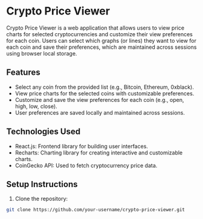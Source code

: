 # Crypto Price Viewer

Crypto Price Viewer is a web application that allows users to view price charts for selected cryptocurrencies and customize their view preferences for each coin. Users can select which graphs (or lines) they want to view for each coin and save their preferences, which are maintained across sessions using browser local storage.

## Features

- Select any coin from the provided list (e.g., Bitcoin, Ethereum, 0xblack).
- View price charts for the selected coins with customizable preferences.
- Customize and save the view preferences for each coin (e.g., open, high, low, close).
- User preferences are saved locally and maintained across sessions.

## Technologies Used

- React.js: Frontend library for building user interfaces.
- Recharts: Charting library for creating interactive and customizable charts.
- CoinGecko API: Used to fetch cryptocurrency price data.

## Setup Instructions

1. Clone the repository:

```bash
git clone https://github.com/your-username/crypto-price-viewer.git
